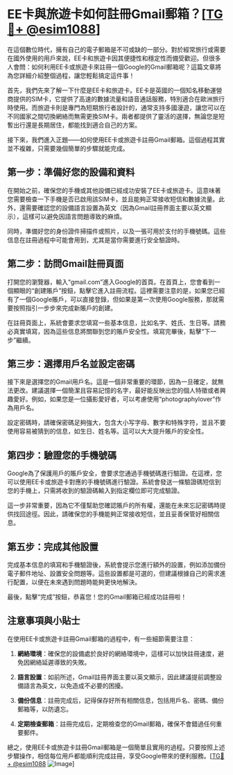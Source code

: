 # EE卡與旅遊卡如何註冊Gmail郵箱？[[TG💪+ @esim1088](https://t.me/s/esim1088)]

在這個數位時代，擁有自己的電子郵箱是不可或缺的一部分。對於經常旅行或需要在國外使用的用戶來說，EE卡和旅遊卡因其便捷性和穩定性而備受歡迎。但很多人會問：如何利用EE卡或旅遊卡來註冊一個Google的Gmail郵箱呢？這篇文章將為您詳細介紹整個過程，讓您輕鬆搞定這件事！

首先，我們先來了解一下什麼是EE卡和旅遊卡。EE卡是英國的一個知名移動運營商提供的SIM卡，它提供了高速的數據流量和語音通話服務，特別適合在歐洲旅行時使用。而旅遊卡則是專門為短期旅行者設計的，通常支持多國漫遊，讓您可以在不同國家之間切換網絡而無需更換SIM卡。兩者都提供了靈活的選擇，無論您是短暫出行還是長期居住，都能找到適合自己的方案。

接下來，我們進入正題——如何使用EE卡或旅遊卡註冊Gmail郵箱。這個過程其實並不複雜，只需要幾個簡單的步驟就能完成。

## 第一步：準備好您的設備和資料

在開始之前，確保您的手機或其他設備已經成功安裝了EE卡或旅遊卡。這意味著您需要檢查一下手機是否已啟用該SIM卡，並且能夠正常接收短信和數據流量。此外，還需要確認您的設備語言設置為英文（因為Gmail註冊界面主要以英文顯示），這樣可以避免因語言問題導致的麻煩。

同時，準備好您的身份證件掃描件或照片，以及一張可用於支付的手機號碼。這些信息在註冊過程中可能會用到，尤其是當你需要進行安全驗證時。

## 第二步：訪問Gmail註冊頁面

打開您的瀏覽器，輸入“gmail.com”進入Google的首頁。在首頁上，您會看到一個顯眼的“創建賬戶”按鈕，點擊它進入註冊流程。這裡需要注意的是，如果您已經有了一個Google賬戶，可以直接登錄，但如果是第一次使用Google服務，那就需要按照指引一步步來完成新賬戶的創建。

在註冊頁面上，系統會要求您填寫一些基本信息，比如名字、姓氏、生日等。請務必真實填寫，因為這些信息將關聯到您的賬戶安全性。填寫完畢後，點擊“下一步”繼續。

## 第三步：選擇用戶名並設定密碼

接下來是選擇您的Gmail用戶名。這是一個非常重要的環節，因為一旦確定，就無法更改。建議選擇一個簡潔且容易記憶的名字，最好能反映出您的個人特徵或者興趣愛好。例如，如果您是一位攝影愛好者，可以考慮使用“photographylover”作為用戶名。

設定密碼時，請確保密碼足夠強大，包含大小写字母、數字和特殊字符，並且不要使用容易被猜到的信息，如生日、姓名等。這可以大大提升賬戶的安全性。

## 第四步：驗證您的手機號碼

Google為了保護用戶的賬戶安全，會要求您通過手機號碼進行驗證。在這裡，您可以使用EE卡或旅遊卡對應的手機號碼進行驗證。系統會發送一條驗證碼短信到您的手機上，只需將收到的驗證碼輸入到指定欄位即可完成驗證。

這一步非常重要，因為它不僅幫助您確認賬戶的所有權，還能在未來忘記密碼時提供找回途徑。因此，請確保您的手機能夠正常接收短信，並且妥善保管好相關信息。

## 第五步：完成其他設置

完成基本信息的填寫和手機驗證後，系統會提示您進行額外的設置，例如添加備份電子郵件地址、設置安全問題等。這些設置都是可選的，但建議根據自己的需求進行配置，以便在未來遇到問題時能夠更快地解決。

最後，點擊“完成”按鈕，恭喜您！您的Gmail郵箱已經成功註冊啦！

## 注意事項與小貼士

在使用EE卡或旅遊卡註冊Gmail郵箱的過程中，有一些細節需要注意：

1. **網絡環境**：確保您的設備處於良好的網絡環境中，這樣可以加快註冊速度，避免因網絡延遲導致的失敗。
   
2. **語言設置**：如前所述，Gmail註冊界面主要以英文顯示，因此建議提前調整設備語言為英文，以免造成不必要的困擾。

3. **備份信息**：註冊完成后，記得保存好所有相關信息，包括用戶名、密碼、備份郵箱等，以防遺忘。

4. **定期檢查郵箱**：註冊完成后，定期檢查您的Gmail郵箱，確保不會錯過任何重要郵件。

總之，使用EE卡或旅遊卡註冊Gmail郵箱是一個簡單且實用的過程。只要按照上述步驟操作，相信每位用戶都能順利完成註冊，享受Google帶來的便利服務。[[TG💪+ @esim1088](https://t.me/s/esim1088) ![Image](https://i.postimg.cc/4NQfJmqS/Snipaste-2025-05-13-00-14-12.png)]